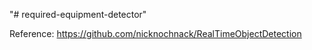 "# required-equipment-detector" 

Reference:
https://github.com/nicknochnack/RealTimeObjectDetection
